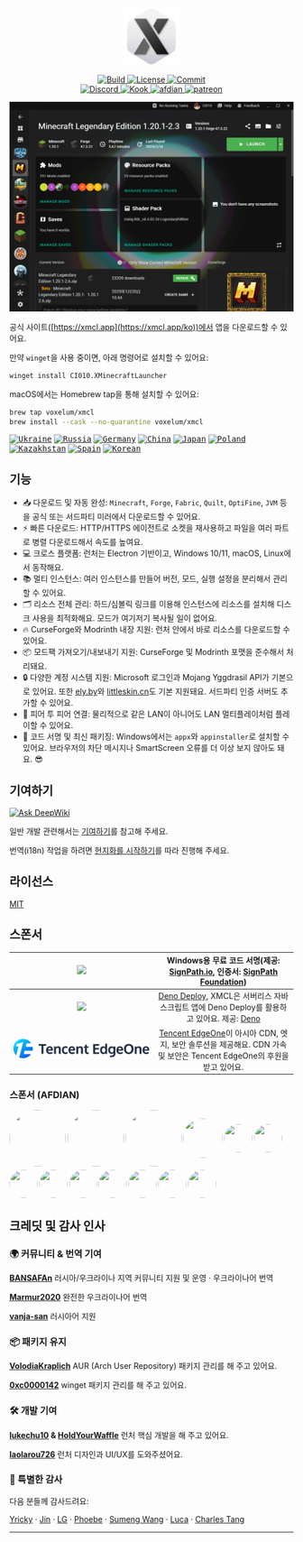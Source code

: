 <p align="center">
  <a href="https://xmcl.app" target="_blank">
    <img alt="Logo" width="100" src="https://github.com/Voxelum/x-minecraft-launcher/blob/master/xmcl-electron-app/icons/dark@256x256.png">
  </a>
</p>

<p align="center">
  <a href="https://github.com/Voxelum/x-minecraft-launcher">
    <img src="https://github.com/Voxelum/x-minecraft-launcher/workflows/Build/badge.svg" alt="Build">
  </a>
  <a href="https://github.com/Voxelum/x-minecraft-launcher/blob/master/LICENSE">
    <img src="https://img.shields.io/npm/l/@xmcl/core.svg" alt="License">
  </a>
  <a href="https://conventionalcommits.org">
    <img src="https://img.shields.io/badge/Conventional%20Commits-1.0.0-yellow.svg" alt="Commit">
  </a>
  <br>
  <a href="https://discord.gg/W5XVwYY7GQ">
    <img src="https://discord.com/api/guilds/405213567118213121/widget.png" alt="Discord">
  </a>
  <a href="https://kook.top/gqjSHh">
    <img src="https://img.shields.io/endpoint?url=https://api.xmcl.app/kook-badge" alt="Kook">
  </a>
  <a href="https://afdian.com/@ci010">
    <img src="https://img.shields.io/endpoint?url=https://api.xmcl.app/afdian-badge" alt="afdian">
  </a>
  <a href="https://patreon.com/xmcl">
    <img src="https://img.shields.io/endpoint.svg?url=https%3A%2F%2Fshieldsio-patreon.vercel.app%2Fapi%3Fusername%3Dxmcl%26type%3Dpledges" alt="patreon">
  </a>
</p>

![home](https://raw.githubusercontent.com/Voxelum/xmcl-page/master/.vitepress/theme/assets/home.png)

공식 사이트([https://xmcl.app](https://xmcl.app/ko))에서 앱을 다운로드할 수 있어요.

만약 `winget`을 사용 중이면, 아래 명령어로 설치할 수 있어요:

```bash
winget install CI010.XMinecraftLauncher
```

macOS에서는 Homebrew tap을 통해 설치할 수 있어요:

```bash
brew tap voxelum/xmcl
brew install --cask --no-quarantine voxelum/xmcl
```

<kbd>[<img title="Ukraine" alt="Ukraine" src="https://upload.wikimedia.org/wikipedia/commons/thumb/4/49/Flag_of_Ukraine.svg/1280px-Flag_of_Ukraine.svg.png" width="22">](../docs/README.uk.md)</kbd>
<kbd>[<img title="Russia" alt="Russia" src="https://upload.wikimedia.org/wikipedia/commons/thumb/f/f3/Flag_of_Russia.svg/1280px-Flag_of_Russia.svg.png" width="22">](../docs/README.ru.md)</kbd>
<kbd>[<img title="Germany" alt="Germany" src="https://upload.wikimedia.org/wikipedia/commons/thumb/b/ba/Flag_of_Germany.svg/2560px-Flag_of_Germany.svg.png" width="22">](../docs/README.de.md)</kbd>
<kbd>[<img title="China" alt="China" src="https://upload.wikimedia.org/wikipedia/commons/f/fa/Flag_of_the_People%27s_Republic_of_China.svg" width="22">](../docs/README.zh.md)</kbd>
<kbd>[<img title="Japan" alt="Japan" src="https://upload.wikimedia.org/wikipedia/commons/thumb/9/9e/Flag_of_Japan.svg/2560px-Flag_of_Japan.svg.png" width="22">](../docs/README.jp.md)</kbd>
<kbd>[<img title="Poland" alt="Poland" src="https://upload.wikimedia.org/wikipedia/commons/1/12/Flag_of_Poland.svg" width="22">](../docs/README.pl.md)</kbd>
<kbd>[<img title="Kazakhstan" alt="Kazakhstan" src="https://upload.wikimedia.org/wikipedia/commons/d/d3/Flag_of_Kazakhstan.svg" width="26">](../docs/README.kz.md)</kbd>
<kbd>[<img title="Spain" alt="Spain" src="https://upload.wikimedia.org/wikipedia/commons/thumb/9/9a/Flag_of_Spain.svg/1280px-Flag_of_Spain.svg.png" width="22">](../docs/README.es.md)</kbd>
<kbd>[<img title="Korean" alt="Korean" src="https://upload.wikimedia.org/wikipedia/commons/thumb/0/09/Flag_of_South_Korea.svg/640px-Flag_of_South_Korea.svg.png" width="22">](../docs/README.ko.md)</kbd>


## 기능


- 📥 다운로드 및 자동 완성: `Minecraft`, `Forge`, `Fabric`, `Quilt`, `OptiFine`, `JVM` 등을 공식 또는 서드파티 미러에서 다운로드할 수 있어요.
- ⚡️ 빠른 다운로드: HTTP/HTTPS 에이전트로 소켓을 재사용하고 파일을 여러 파트로 병렬 다운로드해서 속도를 높여요.
- 💻 크로스 플랫폼: 런처는 Electron 기반이고, Windows 10/11, macOS, Linux에서 동작해요.
- 📚 멀티 인스턴스: 여러 인스턴스를 만들어 버전, 모드, 실행 설정을 분리해서 관리할 수 있어요.
- 🗂 리소스 전체 관리: 하드/심볼릭 링크를 이용해 인스턴스에 리소스를 설치해 디스크 사용을 최적화해요. 모드가 여기저기 복사될 일이 없어요.
- 🔥 CurseForge와 Modrinth 내장 지원: 런처 안에서 바로 리소스를 다운로드할 수 있어요.
- 📦 모드팩 가져오기/내보내기 지원: CurseForge 및 Modrinth 포맷을 준수해서 처리돼요.
- 🔒 다양한 계정 시스템 지원: Microsoft 로그인과 Mojang Yggdrasil API가 기본으로 있어요. 또한 [ely.by](https://ely.by/)와 [littleskin.cn](https://littleskin.cn)도 기본 지원돼요. 서드파티 인증 서버도 추가할 수 있어요.
- 🔗 피어 투 피어 연결: 물리적으로 같은 LAN이 아니어도 LAN 멀티플레이처럼 플레이할 수 있어요.
- 🔑 코드 서명 및 최신 패키징: Windows에서는 `appx`와 `appinstaller`로 설치할 수 있어요. 브라우저의 차단 메시지나 SmartScreen 오류를 더 이상 보지 않아도 돼요. 😎

## 기여하기

[![Ask DeepWiki](https://deepwiki.com/badge.svg)](https://deepwiki.com/Voxelum/x-minecraft-launcher)

일반 개발 관련해서는 [기여하기](../contributing/CONTRIBUTING.ko.md)를 참고해 주세요.

번역(i18n) 작업을 하려면 [현지화를 시작하기](https://xmcl.app/ko/guide/i18n)를 따라 진행해 주세요.

## 라이선스

[MIT](LICENSE)

## 스폰서

| [![](https://github.com/DGP-Studio/Snap.Hutao/assets/10614984/73ae8b90-f3c7-4033-b2b7-f4126331ce66)](https://signpath.io/) | Windows용 무료 코드 서명(제공: [SignPath.io](https://signpath.io/), 인증서: [SignPath Foundation](https://signpath.org/)) |
| :----------------------------------------------------------------------------------------------------------------------------: | :--------------------------------------------------------------------------------------: |
| [![](https://deno.com/images/deno_logo_4.gif)](https://deno.com/deploy) | [Deno Deploy](https://deno.com/deploy), XMCL은 서버리스 자바스크립트 앱에 Deno Deploy를 활용하고 있어요. 제공: [Deno](https://deno.com/) |
| [![](../assets/EdgeOne.png)](https://edgeone.ai/) | [Tencent EdgeOne](https://edgeone.ai/)이 아시아 CDN, 엣지, 보안 솔루션을 제공해요. CDN 가속 및 보안은 Tencent EdgeOne의 후원을 받고 있어요. |

### 스폰서 (AFDIAN)

<!-- afdian-start -->
<div style="display: flex; align-items: center; justify-items:center; gap: 0.2em; flex-wrap: wrap;">
<a title="爱发电用户_9d663: ￥390.00" href="https://afdian.com/u/9d663ec6fb6711ec9ace52540025c377"> <img width="100" height="100" style="border-radius: 100%" src="https://pic1.afdiancdn.com/default/avatar/avatar-purple.png?imageView2/1/"> </a>
<a title="爱发电用户_19e29: ￥300.00" href="https://afdian.com/u/19e292c21a1d11ee929a52540025c377"> <img width="100" height="100" style="border-radius: 100%" src="https://pic1.afdiancdn.com/default/avatar/avatar-purple.png?imageView2/1/"> </a>
<a title="ahdg: ￥180.00" href="https://afdian.com/u/dd9058ce20df11eba5c052540025c377"> <img width="100" height="100" style="border-radius: 100%" src="https://pic1.afdiancdn.com/user/dd9058ce20df11eba5c052540025c377/avatar/0c776e6de1b1027e951c6d94919eb781_w1280_h1024_s364.jpg"> </a>
<a title="Kandk: ￥30.00" href="https://afdian.com/u/404b86a078e111ecab3652540025c377"> <img width="70" height="70" style="border-radius: 100%" src="https://pic1.afdiancdn.com/user/404b86a078e111ecab3652540025c377/avatar/dfa3b35a696d8d8af5425dd400d68a8d_w607_h527_s432.png"> </a>
<a title="白雨 楠: ￥30.00" href="https://afdian.com/u/7f6ad7161b3e11eb8d0e52540025c377"> <img width="50" height="50" style="border-radius: 100%" src="https://pic1.afdiancdn.com/user/7f6ad7161b3e11eb8d0e52540025c377/avatar/1fa3b75648a15aea8da202c6108d659b_w1153_h1153_s319.jpeg"> </a>
<a title="圣剑: ￥30.00" href="https://afdian.com/u/ef50bc78b3d911ecb85352540025c377"> <img width="50" height="50" style="border-radius: 100%" src="https://pic1.afdiancdn.com/user/user_upload_osl/8a1c4eb2e580b4b8b463ceb2114b6381_w132_h132_s3.jpeg"> </a>
<a title="同谋者: ￥30.00" href="https://afdian.com/u/7c3c65dc004a11eb9a6052540025c377"> <img width="50" height="50" style="border-radius: 100%" src="https://pic1.afdiancdn.com/default/avatar/avatar-blue.png"> </a>
<a title="染川瞳: ￥5.00" href="https://afdian.com/u/89b1218c86e011eaa4d152540025c377"> <img width="50" height="50" style="border-radius: 100%" src="https://pic1.afdiancdn.com/user/89b1218c86e011eaa4d152540025c377/avatar/9bf08f81d231f3054c98f9e5c1c8ce40_w640_h640_s57.jpg"> </a>
<a title="爱发电用户_CvQb: ￥5.00" href="https://afdian.com/u/177bea3cf47211ec990352540025c377"> <img width="50" height="50" style="border-radius: 100%" src="https://pic1.afdiancdn.com/default/avatar/avatar-purple.png"> </a>
<a title="水合: ￥5.00" href="https://afdian.com/u/039508f2b17d11ebad1052540025c377"> <img width="50" height="50" style="border-radius: 100%" src="https://pic1.afdiancdn.com/default/avatar/avatar-orange.png"> </a>
<a title="爱发电用户_0c5c8: ￥5.00" href="https://afdian.com/u/0c5c865e08ee11ecba1352540025c377"> <img width="50" height="50" style="border-radius: 100%" src="https://pic1.afdiancdn.com/default/avatar/avatar-purple.png?imageView2/1/"> </a>
<a title="DIO: ￥5.00" href="https://afdian.com/u/7ac297b4722211eab4a752540025c377"> <img width="50" height="50" style="border-radius: 100%" src="https://pic1.afdiancdn.com/default/avatar/avatar-purple.png"> </a>
<a title="爱发电用户_DJpu: ￥5.00" href="https://afdian.com/u/8c23a236cf7311ec9c3452540025c377"> <img width="50" height="50" style="border-radius: 100%" src="https://pic1.afdiancdn.com/default/avatar/avatar-purple.png"> </a>
</div>
<!-- afdian-end -->

## 크레딧 및 감사 인사

### 🌍 커뮤니티 & 번역 기여

**[BANSAFAn](https://github.com/BANSAFAn)**
러시아/우크라이나 지역 커뮤니티 지원 및 운영 · 우크라이나어 번역

**[Marmur2020](https://github.com/Marmur2020)**
완전한 우크라이나어 번역

**[vanja-san](https://github.com/vanja-san)**
러시아어 지원

### 📦 패키지 유지

**[VolodiaKraplich](https://github.com/VolodiaKraplich)**
AUR (Arch User Repository) 패키지 관리를 해 주고 있어요.

**[0xc0000142](https://github.com/0xc0000142)**
winget 패키지 관리를 해 주고 있어요.

### 🛠️ 개발 기여

**[lukechu10](https://github.com/lukechu10) & [HoldYourWaffle](https://github.com/HoldYourWaffle)**
런처 핵심 개발을 해 주고 있어요.

**[laolarou726](https://github.com/laolarou726)**
런처 디자인과 UI/UX를 도와주셨어요.

### 💙 특별한 감사

다음 분들께 감사드려요:

[Yricky](https://github.com/Yricky) · [Jin](https://github.com/Indexyz) · [LG](https://github.com/LasmGratel) · [Phoebe](https://github.com/PhoebezZ) · [Sumeng Wang](https://github.com/darkkingwsm) · [Luca](https://github.com/LucaIsGenius) · [Charles Tang](https://github.com/CharlesQT)

---

